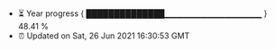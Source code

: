 - ⏳ Year progress { ██████████████▁▁▁▁▁▁▁▁▁▁▁▁▁▁▁▁ } 48.41 %
- ⏰ Updated on Sat, 26 Jun 2021 16:30:53 GMT


